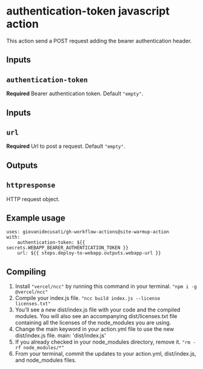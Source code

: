 # authentication-token javascript action
This action send a POST request adding the bearer authentication header.

## Inputs
## `authentication-token`
**Required** Bearer authentication token. Default `"empty"`.

## Inputs
## `url`
**Required** Url to post a request. Default `"empty"`.

## Outputs
## `httpresponse`
HTTP request object.

## Example usage
```
uses: giovanidecusati/gh-workflow-actions@site-warmup-action
with:
    authentication-token: ${{ secrets.WEBAPP_BEARER_AUTHENTICATION_TOKEN }}
    url: ${{ steps.deploy-to-webapp.outputs.webapp-url }}
```

## Compiling
1. Install `"vercel/ncc"` by running this command in your terminal. `"npm i -g @vercel/ncc"`
2. Compile your index.js file. `"ncc build index.js --license licenses.txt"`
3. You'll see a new dist/index.js file with your code and the compiled modules. You will also see an accompanying dist/licenses.txt file containing all the licenses of the node_modules you are using.
4. Change the main keyword in your action.yml file to use the new dist/index.js file. main: 'dist/index.js'
5. If you already checked in your node_modules directory, remove it. `"rm -rf node_modules/*"`
6. From your terminal, commit the updates to your action.yml, dist/index.js, and node_modules files.